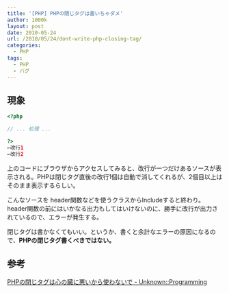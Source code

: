 ```yaml
---
title: '[PHP] PHPの閉じタグは書いちゃダメ'
author: 1000k
layout: post
date: 2010-05-24
url: /2010/05/24/dont-write-php-closing-tag/
categories:
  - PHP
tags:
  - PHP
  - バグ
---
```

## 現象

```php
<?php

// ... 処理 ...

?>
←改行1
←改行2
```


上のコードにブラウザからアクセスしてみると、改行が一つだけあるソースが表示される。PHPは閉じタグ直後の改行1個は自動で消してくれるが、2個目以上はそのまま表示するらしい。

こんなソースを header関数などを使うクラスからIncludeすると終わり。header関数の前にはいかなる出力もしてはいけないのに、勝手に改行が出力されているので、エラーが発生する。

閉じタグは書かなくてもいい。というか、書くと余計なエラーの原因になるので、**PHPの閉じタグ書くべきではない。**

## 参考

[PHPの閉じタグは心の臓に悪いから使わないで - Unknown::Programming](http://d.hatena.ne.jp/fbis/20090716/1247714151)
